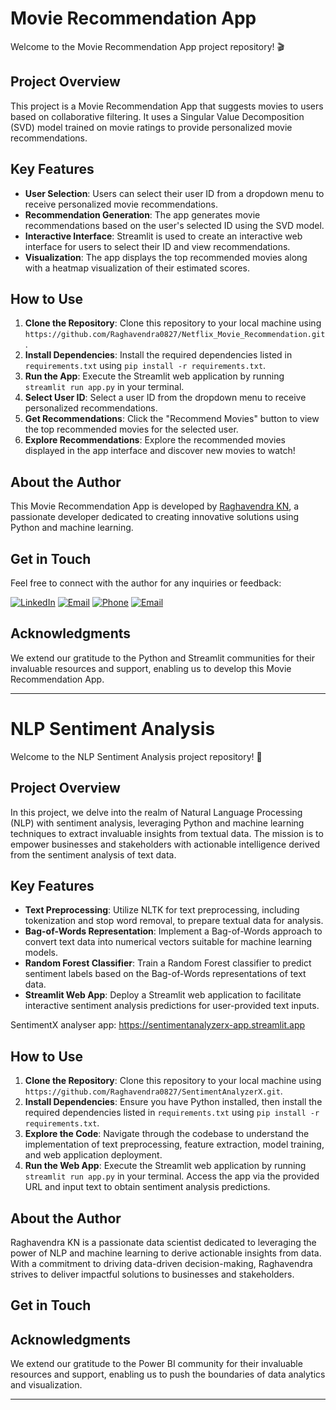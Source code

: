 # Movie Recommendation App

Welcome to the Movie Recommendation App project repository! 🎬

## Project Overview

This project is a Movie Recommendation App that suggests movies to users based on collaborative filtering. It uses a Singular Value Decomposition (SVD) model trained on movie ratings to provide personalized movie recommendations.

## Key Features

- **User Selection**: Users can select their user ID from a dropdown menu to receive personalized movie recommendations.
- **Recommendation Generation**: The app generates movie recommendations based on the user's selected ID using the SVD model.
- **Interactive Interface**: Streamlit is used to create an interactive web interface for users to select their ID and view recommendations.
- **Visualization**: The app displays the top recommended movies along with a heatmap visualization of their estimated scores.

## How to Use

1. **Clone the Repository**: Clone this repository to your local machine using `https://github.com/Raghavendra0827/Netflix_Movie_Recommendation.git`.
2. **Install Dependencies**: Install the required dependencies listed in `requirements.txt` using `pip install -r requirements.txt`.
3. **Run the App**: Execute the Streamlit web application by running `streamlit run app.py` in your terminal.
4. **Select User ID**: Select a user ID from the dropdown menu to receive personalized recommendations.
5. **Get Recommendations**: Click the "Recommend Movies" button to view the top recommended movies for the selected user.
6. **Explore Recommendations**: Explore the recommended movies displayed in the app interface and discover new movies to watch!

## About the Author

This Movie Recommendation App is developed by [Raghavendra KN](https://github.com/Raghavendra0827), a passionate developer dedicated to creating innovative solutions using Python and machine learning.

## Get in Touch

Feel free to connect with the author for any inquiries or feedback:

[![LinkedIn](https://img.shields.io/badge/LinkedIn-0077B5?style=for-the-badge&logo=linkedin&logoColor=white)](www.linkedin.com/in/raghavendra-k-n-612553250)
[![Email](https://img.shields.io/badge/Email-raghavendrakn076%40gmail.com-ff69b4?style=for-the-badge&logo=gmail&logoColor=white)](mailto:raghavendrakn076@gmail.com)
[![Phone](https://img.shields.io/badge/Phone-%2B91%209353888374-ff69b4?style=for-the-badge&logo=phone&logoColor=white)](tel:+919353888374)
[![Email](https://img.shields.io/badge/Email-raghavendrakn076%40gmail.com-ff69b4?style=for-the-badge&logo=gmail&logoColor=white)](mailto:raghavendrakn076@gmail.com)


## Acknowledgments

We extend our gratitude to the Python and Streamlit communities for their invaluable resources and support, enabling us to develop this Movie Recommendation App.

---















# NLP Sentiment Analysis

Welcome to the NLP Sentiment Analysis project repository! 🚀

## Project Overview

In this project, we delve into the realm of Natural Language Processing (NLP) with sentiment analysis, leveraging Python and machine learning techniques to extract invaluable insights from textual data. The mission is to empower businesses and stakeholders with actionable intelligence derived from the sentiment analysis of text data.

## Key Features

- **Text Preprocessing**: Utilize NLTK for text preprocessing, including tokenization and stop word removal, to prepare textual data for analysis.
- **Bag-of-Words Representation**: Implement a Bag-of-Words approach to convert text data into numerical vectors suitable for machine learning models.
- **Random Forest Classifier**: Train a Random Forest classifier to predict sentiment labels based on the Bag-of-Words representations of text data.
- **Streamlit Web App**: Deploy a Streamlit web application to facilitate interactive sentiment analysis predictions for user-provided text inputs.

SentimentX analyser app: https://sentimentanalyzerx-app.streamlit.app
## How to Use

1. **Clone the Repository**: Clone this repository to your local machine using `https://github.com/Raghavendra0827/SentimentAnalyzerX.git`.
2. **Install Dependencies**: Ensure you have Python installed, then install the required dependencies listed in `requirements.txt` using `pip install -r requirements.txt`.
3. **Explore the Code**: Navigate through the codebase to understand the implementation of text preprocessing, feature extraction, model training, and web application deployment.
4. **Run the Web App**: Execute the Streamlit web application by running `streamlit run app.py` in your terminal. Access the app via the provided URL and input text to obtain sentiment analysis predictions.

## About the Author

Raghavendra KN is a passionate data scientist dedicated to leveraging the power of NLP and machine learning to derive actionable insights from data. With a commitment to driving data-driven decision-making, Raghavendra strives to deliver impactful solutions to businesses and stakeholders.

## Get in Touch


## Acknowledgments

We extend our gratitude to the Power BI community for their invaluable resources and support, enabling us to push the boundaries of data analytics and visualization.

---
